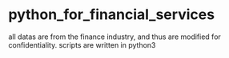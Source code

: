 # python_for_financial_services

all datas are from the finance industry, and thus are modified for confidentiality.
scripts are written in python3
